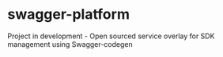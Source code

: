 # swagger-platform
Project in development - Open sourced service overlay for SDK management using Swagger-codegen
